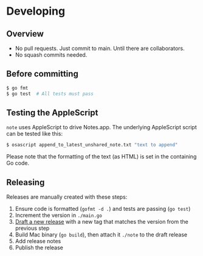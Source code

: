 # Developing

## Overview

- No pull requests. Just commit to main. Until there are collaborators.
- No squash commits needed.

## Before committing

```sh
$ go fmt
$ go test  # All tests must pass
```

## Testing the AppleScript

`note` uses AppleScript to drive Notes.app. The underlying AppleScript script can be tested like this:

```sh
$ osascript append_to_latest_unshared_note.txt "text to append"
```

Please note that the formatting of the text (as HTML) is set in the containing Go code.

## Releasing

Releases are manually created with these steps:

1. Ensure code is formatted (`gofmt -d .`) and tests are passing (`go test`)
1. Increment the version in `./main.go`
1. [Draft a new release](https://github.com/jbrudvik/note/releases/new) with a new tag that matches the version from the previous step
1. Build Mac binary (`go build`), then attach it `./note` to the draft release
1. Add release notes
1. Publish the release
